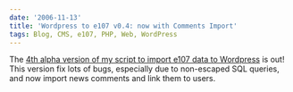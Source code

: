 ```yaml
---
date: '2006-11-13'
title: 'Wordpress to e107 v0.4: now with Comments Import'
tags: Blog, CMS, e107, PHP, Web, WordPress
---
```


The [4th alpha version of my script to import e107 data to Wordpress](https://wordpress.org/extend/plugins/e107-importer/) is out! This version fix lots of bugs, especially due to non-escaped SQL queries, and now import news comments and link them to users.
